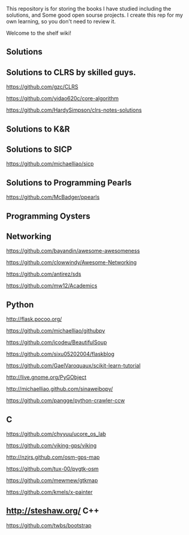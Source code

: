 This repository is for storing the books I have studied including the solutions, and Some good open sourse projects.
I create this rep for my own learning, so you don't need to review it.

Welcome to the shelf wiki!

Solutions
--
Solutions to CLRS by skilled guys.
----
https://github.com/gzc/CLRS

https://github.com/yidao620c/core-algorithm

https://github.com/HardySimpson/clrs-notes-solutions

Solutions to K&R
----
Solutions to SICP
----
https://github.com/michaelliao/sicp

Solutions to Programming Pearls
----
https://github.com/McBadger/ppearls

Programming Oysters
--
Networking
----
https://github.com/bayandin/awesome-awesomeness


https://github.com/clowwindy/Awesome-Networking

https://github.com/antirez/sds

https://github.com/mw12/Academics

Python
----
http://flask.pocoo.org/

https://github.com/michaelliao/githubpy

https://github.com/icodeu/BeautifulSoup

https://github.com/sixu05202004/flaskblog

https://github.com/GaelVaroquaux/scikit-learn-tutorial

http://live.gnome.org/PyGObject

http://michaelliao.github.com/sinaweibopy/

https://github.com/pangge/python-crawler-ccw

C
----
https://github.com/chyyuu/ucore_os_lab

https://github.com/viking-gps/viking

http://nzjrs.github.com/osm-gps-map

https://github.com/tux-00/pygtk-osm

https://github.com/mewmew/gtkmap

https://github.com/kmels/x-painter

http://steshaw.org/ 
C++
----
https://github.com/twbs/bootstrap
